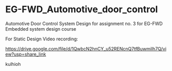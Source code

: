 # EG-FWD_Automotive_door_control
Automotive Door Control System Design for assignment no. 3 for EG-FWD Embedded system design course 

For Static Design Video recording:

https://drive.google.com/file/d/1QwbcN2hnCY_u52RENcnQ7tfBuwmiIh7Q/view?usp=share_link



kulhioh